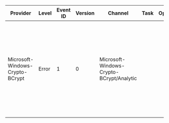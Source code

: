 Provider                         |  Level  |  Event ID  |  Version  |  Channel                                   |  Task  |  Opcode  |  Keyword  |  Message
---------------------------------|---------|------------|-----------|--------------------------------------------|--------|----------|-----------|----------------------------------------------------------------------------------------------------------------------------------------------------------------------------------------------------------------
Microsoft-Windows-Crypto-BCrypt  |  Error  |  1         |  0        |  Microsoft-Windows-Crypto-BCrypt/Analytic  |        |          |           |  Open Provider Failure.  Cryptographic Parameters: 	Provider Name:	{ProviderName} 	Algorithm Name:	{AlgorithmName} 	Flags:	{dwFlags} Failure Information: 	Return Code:	{Status} 	Failure Type:	{OperationType}